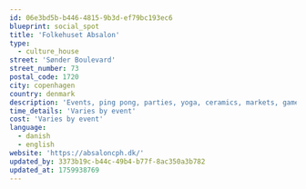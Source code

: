 ```yaml
---
id: 06e3bd5b-b446-4815-9b3d-ef79bc193ec6
blueprint: social_spot
title: 'Folkehuset Absalon'
type:
  - culture_house
street: 'Sønder Boulevard'
street_number: 73
postal_code: 1720
city: copenhagen
country: denmark
description: 'Events, ping pong, parties, yoga, ceramics, markets, games. Kitchen and bakery open daily. Communal dinner 7 days a week. Come hang out!'
time_details: 'Varies by event'
cost: 'Varies by event'
language:
  - danish
  - english
website: 'https://absaloncph.dk/'
updated_by: 3373b19c-b44c-49b4-b77f-8ac350a3b782
updated_at: 1759938769
---
```

